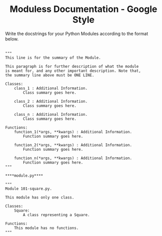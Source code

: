 <h1 align="center">Moduless Documentation - Google Style</h1>
Write the docstrings for your Python Modules according to the format below. <br /> <br />

```
"""
This line is for the summary of the Module.

This paragraph is for further description of what the module
is meant for, and any other important description. Note that,
the summary line above must be ONE LINE.

Classes:
    class_1 : Additional Information.
        Class summary goes here.
    
    class_2 : Additional Information.
        Class summary goes here.

    class_n : Additional Information.
        Class summary goes here.

Functions:
    function_1(*args, **kwargs) : Additional Information.
        Function summary goes here.

    function_2(*args, **kwargs) : Additional Information.
        Function summary goes here.

    function_n(*args, **kwargs) : Additional Information.
        Function summary goes here.
"""
```

```
****module.py****

"""
Module 101-square.py.

This module has only one class.

Classes:
    Square:
        A class representing a Square.

Functions:
    This module has no functions.
"""
```
